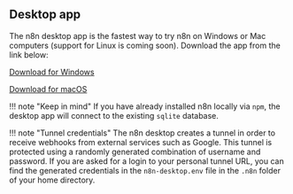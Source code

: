 ## Desktop app

The n8n desktop app is the fastest way to try n8n on Windows or Mac computers (support for Linux is coming soon). Download the app from the link below:

[Download for Windows](https://downloads.n8n.io/file/n8n-downloads/n8n-win.zip)

[Download for macOS](https://downloads.n8n.io/file/n8n-downloads/n8n-mac.zip)

!!! note "Keep in mind"
    If you have already installed n8n locally via `npm`, the desktop app will connect to the existing `sqlite` database.


!!! note "Tunnel credentials"
    The n8n desktop creates a tunnel in order to receive webhooks from external services such as Google. This tunnel is protected using a randomly generated combination of username and password. If you are asked for a login to your personal tunnel URL, you can find the generated credentials in the `n8n-desktop.env` file in the `.n8n` folder of your home directory.
